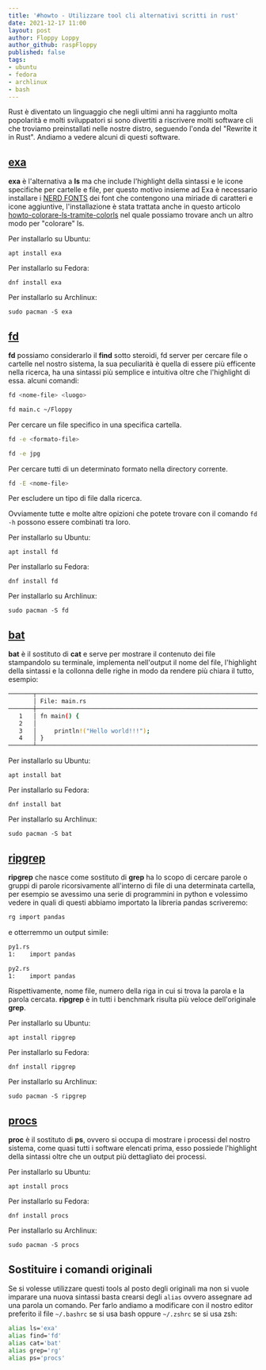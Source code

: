 ```yaml
---
title: '#howto - Utilizzare tool cli alternativi scritti in rust' 
date: 2021-12-17 11:00
layout: post 
author: Floppy Loppy
author_github: raspFloppy
published: false
tags: 
- ubuntu
- fedora
- archlinux
- bash 
---
```


Rust è diventato un linguaggio che negli ultimi anni ha raggiunto molta popolarità e molti sviluppatori si sono divertiti a riscrivere molti software cli che 
troviamo preinstallati nelle nostre distro, seguendo l'onda del "Rewrite it in Rust".
Andiamo a vedere alcuni di questi software.


## [exa](https://github.com/ogham/exa)
**exa** è l'alternativa a **ls** ma che include l'highlight della sintassi e le icone specifiche per cartelle e file, per questo motivo
insieme ad Exa è necessario installare i [NERD FONTS](https://github.com/ryanoasis/nerd-fonts) dei font che contengono una miriade di caratteri e icone aggiuntive, l'installazione è stata trattata
anche in questo articolo [howto-colorare-ls-tramite-colorls](https://linuxhub.it/articles/howto-colorare-ls-tramite-colorls/) nel quale possiamo trovare anch
un altro modo per "colorare" ls.

Per installarlo su Ubuntu:
```
apt install exa
```

Per installarlo su Fedora:
```
dnf install exa
```

Per installarlo su Archlinux:
``` 
sudo pacman -S exa
```


## [fd](https://github.com/sharkdp/fd)
**fd** possiamo considerarlo il **find** sotto steroidi, fd server per cercare file o cartelle nel nostro sistema, 
la sua peculiarità è quella di essere più efficente nella ricerca, ha una sintassi più semplice e intuitiva oltre
che l'highlight di essa.
alcuni comandi:
``` bash
fd <nome-file> <luogo>

fd main.c ~/Floppy      
```
Per cercare un file specifico in una specifica cartella.

``` bash
fd -e <formato-file>

fd -e jpg
```
Per cercare tutti di un determinato formato nella directory corrente.

``` bash
fd -E <nome-file>
```
Per escludere un tipo di file dalla ricerca.

Ovviamente tutte e molte altre opizioni che potete trovare con il comando `fd -h` possono essere combinati tra loro.

Per installarlo su Ubuntu:
```
apt install fd
```

Per installarlo su Fedora:
```
dnf install fd
```

Per installarlo su Archlinux:
``` 
sudo pacman -S fd
```


## [bat](https://github.com/sharkdp/bat)
**bat** è il sostituto di **cat** e serve per mostrare il contenuto dei file stampandolo su terminale, 
implementa nell'output il nome del file, l'highlight della sintassi e la collonna delle righe in modo da rendere più chiara il tutto, esempio:

``` bash
───────┬─────────────────────────────────────────────────────────────────────────────────────────────────────────
       │ File: main.rs
───────┼─────────────────────────────────────────────────────────────────────────────────────────────────────────
   1   │ fn main() {
   2   │
   3   │     println!("Hello world!!!");
   4   │ }
───────┴─────────────────────────────────────────────────────────────────────────────────────────────────────────
```

Per installarlo su Ubuntu:
```
apt install bat
```

Per installarlo su Fedora:
```
dnf install bat
```

Per installarlo su Archlinux:
``` 
sudo pacman -S bat
```


## [ripgrep](https://github.com/BurntSushi/ripgrep)
**ripgrep** che nasce come sostituto di **grep** ha lo scopo di cercare parole o gruppi di parole ricorsivamente all'interno di file di una determinata cartella,
per esempio se avessimo una serie di programmini in python e volessimo vedere in quali di questi abbiamo importato la libreria pandas scriveremo:
``` bash
rg import pandas
```
e otterremmo un output simile:
``` bash
py1.rs
1:    import pandas

py2.rs
1:    import pandas
```
Rispettivamente, nome file, numero della riga in cui si trova la parola e la parola cercata.
**ripgrep** è in tutti i benchmark risulta più veloce dell'originale **grep**.

Per installarlo su Ubuntu:
```
apt install ripgrep
```

Per installarlo su Fedora:
```
dnf install ripgrep
```

Per installarlo su Archlinux:
``` 
sudo pacman -S ripgrep
```



## [procs](https://github.com/dalance/procs)
**proc** è il sostituto di **ps**, ovvero si occupa di mostrare i processi del nostro sistema, come quasi tutti i software elencati prima, esso possiede 
l'highlight della sintassi oltre che un output più dettagliato dei processi.

Per installarlo su Ubuntu:
```
apt install procs
```

Per installarlo su Fedora:
```
dnf install procs
```

Per installarlo su Archlinux:
``` 
sudo pacman -S procs
```


## Sostituire i comandi originali
Se si volesse utilizzare questi tools al posto degli originali ma non si vuole imparare una nuova sintassi basta crearsi degli `alias` ovvero assegnare
ad una parola un comando.
Per farlo andiamo a modificare con il nostro editor preferito il file `~/.bashrc` se si usa bash oppure `~/.zshrc` se si usa zsh:
``` bash
alias ls='exa'
alias find='fd'
alias cat='bat'
alias grep='rg'
alias ps='procs'
``` 
